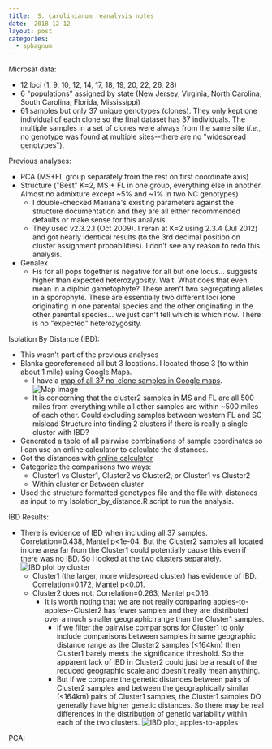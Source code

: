 ```yaml
---
title:  S. carolinianum reanalysis notes
date:  2018-12-12
layout: post
categories:
  - sphagnum
---
```


Microsat data:
  * 12 loci (1, 9, 10, 12, 14, 17, 18, 19, 20, 22, 26, 28)
  * 6 "populations" assigned by state (New Jersey, Virginia, North Carolina, South Carolina, Florida, Mississippi)
  * 61 samples but only 37 unique genotypes (clones). They only kept one individual of each clone so the final dataset has 37 individuals. The multiple samples in a set of clones were always from the same site (_i.e._, no genotype was found at multiple sites--there are no "widespread genotypes").

Previous analyses:
* PCA (MS+FL group separately from the rest on first coordinate axis)
* Structure ("Best" K=2, MS + FL in one group, everything else in another. Almost no admixture except ~5% and ~1% in two NC genotypes)
  - I double-checked Mariana's existing parameters against the structure documentation and they are all either recommended defaults or make sense for this analysis.
  - They used v2.3.2.1 (Oct 2009). I reran at K=2 using 2.3.4 (Jul 2012) and got nearly identical results (to the 3rd decimal position on cluster assignment probabilities). I don't see any reason to redo this analysis.
* Genalex
  - Fis for all pops together is negative for all but one locus... suggests higher than expected heterozygosity.  Wait. What does that even mean in a diploid gametophyte? These aren't two segregating alleles in a sporophyte. These are essentially two different loci (one originating in one parental species and the other originating in the other parental species... we just can't tell which is which now. There is no "expected" heterozygosity.

Isolation By Distance (IBD):
  * This wasn't part of the previous analyses
  * Blanka georeferenced all but 3 locations. I located those 3 (to within about 1 mile) using Google Maps.
    - I have a [map of all 37 no-clone samples in Google maps][2]. ![Map image][image1]
    - It is concerning that the cluster2 samples in MS and FL are all 500 miles from everything while all other samples are within ~500 miles of each other. Could excluding samples between western FL and SC mislead Structure into finding 2 clusters if there is really a single cluster with IBD?
  * Generated a table of all pairwise combinations of sample coordinates so I can use an online calculator to calculate the distances.
  * Got the distances with [online calculator][1]
  * Categorize the comparisons two ways:
    - Cluster1 vs Cluster1, Cluster2 vs Cluster2, or Cluster1 vs Cluster2
    - Within cluster or Between cluster
  * Used the structure formatted genotypes file and the file with distances as input to my Isolation_by_distance.R script to run the analysis.

IBD Results:
  * There is evidence of IBD when including all 37 samples. Correlation=0.438, Mantel p<1e-04. But the Cluster2 samples all located in one area far from the Cluster1 could potentially cause this even if there was no IBD. So I looked at the two clusters separately. ![IBD plot by cluster][image2]
    - Cluster1 (the larger, more widespread cluster) has evidence of IBD. Correlation=0.172, Mantel p<0.01.
    - Cluster2 does not. Correlation=0.263, Mantel p<0.16.
        - It is worth noting that we are not really comparing apples-to-apples--Cluster2 has fewer samples and they are distributed over a much smaller geographic range than the Cluster1 samples.
          - If we filter the pairwise comparisons for Cluster1 to only include comparisons between samples in same geographic distance range as the Cluster2 samples (<164km) then Cluster1 barely meets the significance threshold. So the apparent lack of IBD in Cluster2 could just be a result of the reduced geographic scale and doesn't really mean anything.
          - But if we compare the genetic distances between pairs of Cluster2 samples and between the geographically similar (<164km) pairs of Cluster1 samples, the Cluster1 samples DO generally have higher genetic distances. So there may be real differences in the distribution of genetic variability within each of the two clusters. ![IBD plot, apples-to-apples][image3]

PCA:





[image1]: {{site.image_path}}S_carolinianum_site_map.png
[image2]: {{site.image_path}}S_carolinianum_IBD_by_cluster.png
[image3]: {{site.image_path}}S_carolinianum_IBD_apples_to_apples.png

[1]: http://www.stevemorse.org/nearest/distancebatch.html
[2]: https://drive.google.com/open?id=1cWk3ho2RuQc4NRAgKqdivB_V_C4BtNpd&usp=sharing
